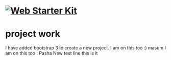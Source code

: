 
# [![Web Starter Kit](https://cloud.githubusercontent.com/assets/170270/3343034/ceef6e92-f899-11e3-96b9-5d9d69d97a00.png)](https://github.com/google/web-starter-kit/releases)
project work
========
I have added bootstrap 3 to create a new project.
I am on this too :) masum
I am on this too : Pasha 
New test line
this is it

